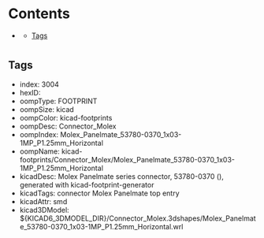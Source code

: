 



Contents
========

* [](#)
	* [Tags](#tags)

# 

## Tags

- index: 3004
- hexID: 
- oompType: FOOTPRINT
- oompSize: kicad
- oompColor: kicad-footprints
- oompDesc: Connector_Molex
- oompIndex: Molex_Panelmate_53780-0370_1x03-1MP_P1.25mm_Horizontal
- oompName: kicad-footprints/Connector_Molex/Molex_Panelmate_53780-0370_1x03-1MP_P1.25mm_Horizontal
- kicadDesc: Molex Panelmate series connector, 53780-0370 (), generated with kicad-footprint-generator
- kicadTags: connector Molex Panelmate top entry
- kicadAttr: smd
- kicad3DModel: ${KICAD6_3DMODEL_DIR}/Connector_Molex.3dshapes/Molex_Panelmate_53780-0370_1x03-1MP_P1.25mm_Horizontal.wrl

